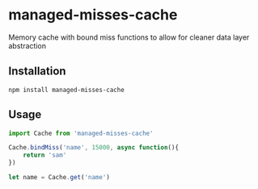 # managed-misses-cache
Memory cache with bound miss functions to allow for cleaner data layer abstraction
## Installation
    npm install managed-misses-cache

## Usage
```typescript
import Cache from 'managed-misses-cache'

Cache.bindMiss('name', 15000, async function(){
    return 'sam'
})

let name = Cache.get('name')
```